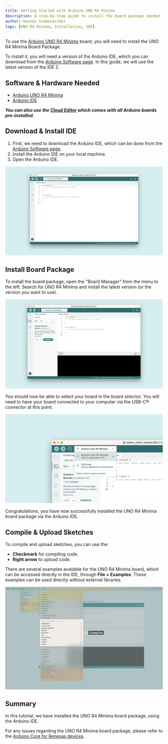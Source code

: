 ```yaml
---
title: Getting Started with Arduino UNO R4 Minima
description: A step-by-step guide to install the board package needed for the UNO R4 Minima board.
author: Hannes Siebeneicher
tags: [UNO R4 Minima, Installation, IDE]
---
```


To use the [Arduino UNO R4 Minima](/hardware/uno-r4-minima) board, you will need to install the UNO R4 Minima Board Package.

To install it, you will need a version of the Arduino IDE, which you can download from the [Arduino Software page](https://www.arduino.cc/en/software). In this guide, we will use the latest version of the IDE 2.

## Software & Hardware Needed

- [Arduino UNO R4 Minima](https://store.arduino.cc/uno-r4-minima)
- [Arduino IDE](/software/ide-v2)

***You can also use the [Cloud Editor](https://create.arduino.cc/editor) which comes with all Arduino boards pre-installed.*** 

## Download & Install IDE

1. First, we need to download the Arduino IDE, which can be done from the [Arduino Software page](https://www.arduino.cc/en/software/).
2. Install the Arduino IDE on your local machine.
3. Open the Arduino IDE.

![The Arduino IDE.](assets/open-ide.png)

## Install Board Package

To install the board package, open the "Board Manager" from the menu to the left. Search for UNO R4 Minima and install the latest version (or the version you want to use).

![Install UNO R4 Minima boards package.](assets/install-minima-core.png)

You should now be able to select your board in the board selector. You will need to have your board connected to your computer via the USB-C® connector at this point.

![Arduino UNO R4 Minima board found.](assets/minima-connected.png)

Congratulations, you have now successfully installed the UNO R4 Minima board package via the Arduino IDE.

## Compile & Upload Sketches

To compile and upload sketches, you can use the:
- **Checkmark** for compiling code.
- **Right arrow** to upload code.

There are several examples available for the UNO R4 Minima board, which can be accessed directly in the IDE, through **File > Examples**. These examples can be used directly without external libraries.

![UNO R4 Minima examples.](assets/minima-examples.png)

## Summary

In this tutorial, we have installed the UNO R4 Minima board package, using the Arduino IDE.

For any issues regarding the UNO R4 Minima board package, please refer to the [Arduino Core for Renesas devices](https://github.com/arduino/ArduinoCore-renesas).